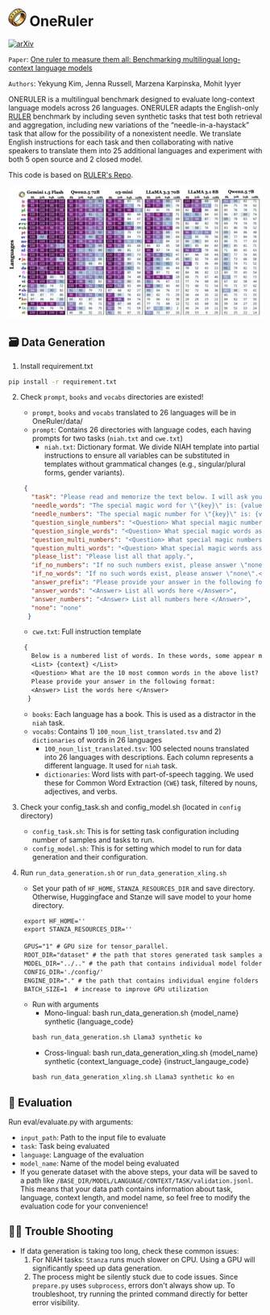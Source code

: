 # <img src="misc/oneruler.png" alt="ONERULER" width="35" height="35"> OneRuler
[![arXiv](https://img.shields.io/badge/arXiv-2404.01261-b31b1b.svg)](https://arxiv.org/pdf/2503.01996) 

`Paper`: [One ruler to measure them all: Benchmarking multilingual long-context language models](https://arxiv.org/pdf/2503.01996) 

`Authors`: Yekyung Kim, Jenna Russell, Marzena Karpinska, Mohit Iyyer

ONERULER is a multilingual benchmark designed to evaluate long-context language models across 26 languages. ONERULER adapts the English-only [RULER](https://arxiv.org/pdf/2404.06654) benchmark by including seven synthetic tasks that test both retrieval and aggregation, including new variations of the “needle-in-a-haystack” task that allow for the possibility of a nonexistent needle. We translate English instructions for each task and then collaborating with native speakers to translate them into 25 additional languages and experiment with both 5 open source and 2 closed model.

This code is based on [RULER's Repo](https://github.com/NVIDIA/RULER). 

![Micro-accuracy across context-lengths and languages for all NIAH tasksk](./misc/heatmap.png)

## 🗃️ Data Generation

1. Install requirement.txt
```bash
pip install -r requirement.txt
```

2. Check `prompt`, `books` and `vocabs` directories are existed!
   * `prompt`, `books` and `vocabs` translated to 26 languages will be in OneRuler/data/
   * `prompt`: Contains 26 directories with language codes, each having prompts for two tasks (`niah.txt` and `cwe.txt`)
     * `niah.txt`: Dictionary format. We divide NIAH template into partial instructions to ensure all variables can be substituted in templates without grammatical changes (e.g., singular/plural forms, gender variants).
   ```json
    {
      "task": "Please read and memorize the text below. I will ask you about it later.\n\n<text>\n{context}\n</text>\n\n",
      "needle_words": "The special magic word for \"{key}\" is: {value} ",
      "needle_numbers": "The special magic number for \"{key}\" is: {value} ",
      "question_single_numbers": "<Question> What special magic numbers associated with \"{query1}\" are mentioned in the provided text?",
      "question_single_words": "<Question> What special magic words associated with \"{query1}\" are mentioned in the provided text?",
      "question_multi_numbers": "<Question> What special magic numbers associated with \"{query1}\" and \"{query2}\" are mentioned in the provided text?",
      "question_multi_words": "<Question> What special magic words associated with \"{query1}\" and \"{query2}\" are mentioned in the provided text? ",
      "please_list": "Please list all that apply.",
      "if_no_numbers": "If no such numbers exist, please answer \"none\".</Question>\n\n\n",
      "if_no_words": "If no such words exist, please answer \"none\".</Question>\n\n\n",
      "answer_prefix": "Please provide your answer in the following format:\n",
      "answer_words": "<Answer> List all words here </Answer>",
      "answer_numbers": "<Answer> List all numbers here </Answer>",
      "none": "none"
     }
     ```
     * `cwe.txt`: Full instruction template
   ```txt
    {
      Below is a numbered list of words. In these words, some appear more often than others. Memorize the ones that appear most often.
      <List> {context} </List>
      <Question> What are the 10 most common words in the above list? </Question> 
      Please provide your answer in the following format:
      <Answer> List the words here </Answer>
     }
   ```
   * `books`: Each language has a book. This is used as a distractor in the `niah` task.
   * `vocabs`: Contains 1) `100_noun_list_translated.tsv` and 2) `dictionaries` of words in 26 languages
     * `100_noun_list_translated.tsv`: 100 selected nouns translated into 26 languages with descriptions. Each column represents a different language. It used for `niah` task.
     * `dictionaries`: Word lists with part-of-speech tagging. We used these for Common Word Extraction (`CWE`) task, filtered by nouns, adjectives, and verbs.

3. Check your config_task.sh and config_model.sh (located in `config` directory)
   * `config_task.sh`: This is for setting task configuration including number of samples and tasks to run.
   * `config_model.sh`: This is for setting which model to run for data generation and their configuration.

4. Run `run_data_generation.sh` or `run_data_generation_xling.sh`
   * Set your path of `HF_HOME`, `STANZA_RESOURCES_DIR` and save directory. Otherwise, Huggingface and Stanze will save model to your home directory.
   ```markdown
    export HF_HOME=''
    export STANZA_RESOURCES_DIR=''

    GPUS="1" # GPU size for tensor_parallel.
    ROOT_DIR="dataset" # the path that stores generated task samples and model predictions.
    MODEL_DIR="../.." # the path that contains individual model folders from HUggingface.
    CONFIG_DIR='./config/'
    ENGINE_DIR="." # the path that contains individual engine folders from TensorRT-LLM.
    BATCH_SIZE=1  # increase to improve GPU utilization
   ```
   * Run with arguments
     * Mono-lingual: bash run_data_generation.sh {model_name} synthetic {language_code}
     ```markdown
     bash run_data_generation.sh Llama3 synthetic ko
      ```
     * Cross-lingual: bash run_data_generation_xling.sh {model_name} synthetic {context_language_code} {instruct_langauge_code}
     ```markdown
     bash run_data_generation_xling.sh Llama3 synthetic ko en
      ```
## 🔬 Evaluation

Run eval/evaluate.py with arguments:
* `input_path`: Path to the input file to evaluate
* `task`: Task being evaluated
* `language`: Language of the evaluation
* `model_name`: Name of the model being evaluated
* If you generate dataset with the above steps, your data will be saved to a path like `/BASE_DIR/MODEL/LANGUAGE/CONTEXT/TASK/validation.jsonl`. This means that your data path contains information about task, language, context length, and model name, so feel free to modify the evaluation code for your convenience!


## 🕵️‍♀️ Trouble Shooting 

* If data generation is taking too long, check these common issues:
   1. For NIAH tasks: `Stanza` runs much slower on CPU. Using a GPU will significantly speed up data generation.
   2. The process might be silently stuck due to code issues. Since `prepare.py` uses `subprocess`, errors don't always show up. To troubleshoot, try running the printed command directly for better error visibility.
